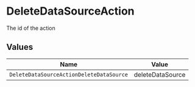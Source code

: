 # DeleteDataSourceAction

The id of the action


## Values

| Name                                     | Value                                    |
| ---------------------------------------- | ---------------------------------------- |
| `DeleteDataSourceActionDeleteDataSource` | deleteDataSource                         |